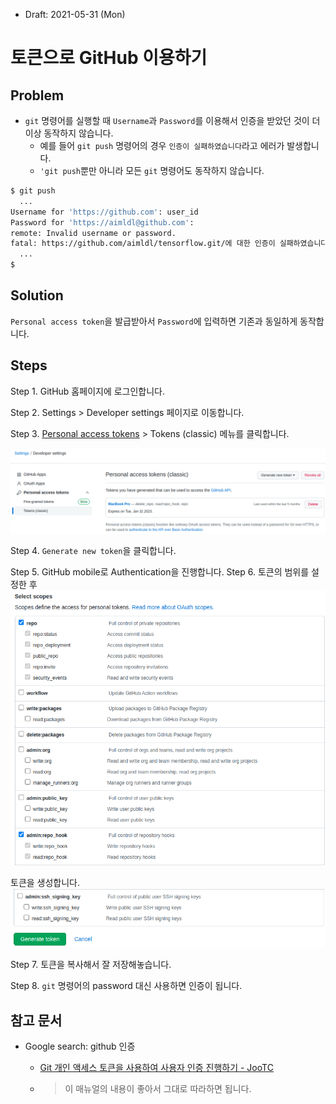 * Draft: 2021-05-31 (Mon)

# 토큰으로 GitHub 이용하기

## Problem

* `git` 명령어를 실행할 때 `Username`과 `Password`를 이용해서 인증을 받았던 것이 더이상 동작하지 않습니다.
  * 예를 들어 `git push` 명령어의 경우 `인증이 실패하였습니다`라고 에러가 발생합니다.
  * `'git push`뿐만 아니라 모든 `git` 명령어도 동작하지 않습니다.

```bash
$ git push
  ...
Username for 'https://github.com': user_id
Password for 'https://aimldl@github.com': 
remote: Invalid username or password.
fatal: https://github.com/aimldl/tensorflow.git/에 대한 인증이 실패하였습니다
  ...
$
```

## Solution

`Personal access token`을 발급받아서 `Password`에 입력하면 기존과 동일하게 동작합니다.

## Steps

Step 1. GitHub 홈페이지에 로그인합니다.

Step 2. Settings > Developer settings 페이지로 이동합니다.

Step 3. [Personal access tokens](https://github.com/settings/tokens) > Tokens (classic) 메뉴를 클릭합니다.

<img src='images/github-settings-developer_settings-personal_access_tokens_tokens_classic.png'>

Step 4. `Generate new token`을 클릭합니다.

Step 5. GitHub mobile로 Authentication을 진행합니다.
Step 6. 토큰의 범위를 설정한 후
<img src='images/token_scopes.png'>

토큰을 생성합니다.
<img src='images/generate_token.png'>

Step 7. 토큰을 복사해서 잘 저장해놓습니다.

Step 8. `git` 명령어의 password 대신 사용하면 인증이 됩니다.


## 참고 문서

* Google search: github 인증

  * [Git 개인 액세스 토큰을 사용하여 사용자 인증 진행하기 - JooTC](https://www.google.com/url?sa=t&rct=j&q=&esrc=s&source=web&cd=&cad=rja&uact=8&ved=2ahUKEwjN-t6cu_PwAhXR62EKHQmnDvgQFjAAegQIAxAD&url=https%3A%2F%2Fjootc.com%2Fp%2F201905122828&usg=AOvVaw0GqCmek1W7-uBL0fOKaj3j)

  * > 이 매뉴얼의 내용이 좋아서 그대로 따라하면 됩니다.

